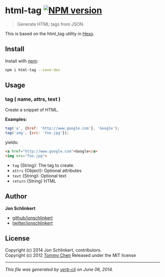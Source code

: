<!-- `.verbrc.md` is a README.md template and documentation config file for Verb. See https://github.com/assemble/verb for more info. -->
# html-tag [![NPM version](https://badge.fury.io/js/html-tag.png)](http://badge.fury.io/js/html-tag)

> Generate HTML tags from JSON.

This is based on the html_tag utility in [Hexo](https://github.com/tommy351/hexo).

## Install
Install with [npm](npmjs.org):

```bash
npm i html-tag --save-dev
```

## Usage
### tag ( name, attrs, text )

Create a snippet of HTML.

**Examples:**

```js
tag('a', {href: 'http://www.google.com'}, 'Google');
tag('img', {src: 'foo.jpg'});
```

yields:

```html
<a href="http://www.google.com">Google</a>
<img src="foo.jpg">
```

* `tag` {String}: The tag to create. 
* `attrs` {Object}: Optional attributes 
* `text` {String}: Optional text 
* `return` {String} HTML

## Author

**Jon Schlinkert**
 
+ [github/jonschlinkert](https://github.com/jonschlinkert)
+ [twitter/jonschlinkert](http://twitter.com/jonschlinkert) 

## License
Copyright (c) 2014 Jon Schlinkert, contributors.  
Copyright (c) 2012 [Tommy Chen](https://github.com/tommy351)
Released under the MIT license

***

_This file was generated by [verb-cli](https://github.com/assemble/verb-cli) on June 06, 2014._